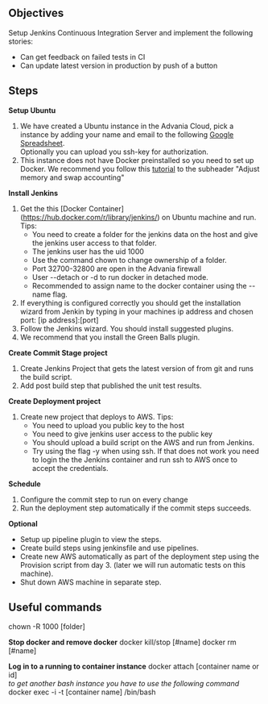 
## Objectives
Setup Jenkins Continuous Integration Server and implement the following stories:
* Can get feedback on failed tests in CI
* Can update latest version in production by push of a button

## Steps
**Setup Ubuntu**
1. We have created a Ubuntu instance in the Advania Cloud, pick a instance by adding your name and email to the following [Google Spreadsheet](https://docs.google.com/spreadsheets/d/1ubEZNa1ehYiifsu0hfZSLcSxEythk_5Xr03iH0qaOxI/edit?usp=sharing).  
Optionally you can upload you ssh-key for authorization.
2. This instance does not have Docker preinstalled so you need to set up Docker. We recommend you follow this [tutorial](https://docs.docker.com/engine/installation/linux/ubuntulinux/) to the subheader "Adjust memory and swap accounting"

**Install Jenkins**
1. Get the this [Docker Container] (https://hub.docker.com/r/library/jenkins/) on Ubuntu machine and run.
Tips:
    * You need to create a folder for the jenkins data on the host and give the jenkins user access to that folder.
    * The jenkins user has the uid 1000
    * Use the command chown to change ownership of a folder.
    * Port 32700-32800 are open in the Advania firewall
    * User --detach or -d to run docker in detached mode.
    * Recommended to assign name to the docker container using the --name flag.
2. If everything is configured correctly you should get the installation wizard from Jenkin by typing in your machines ip address and chosen port:
[ip address]:[port]
3. Follow the Jenkins wizard. You should install suggested plugins.
4. We recommend that you install the Green Balls plugin.

**Create Commit Stage project**
1. Create Jenkins Project that gets the latest version of from git and runs the build script.
2. Add post build step that published the unit test results.

**Create Deployment project**
1. Create new project that deploys to AWS.
Tips:
    * You need to upload you public key to the host
    * You need to give jenkins user access to the public key
    * You should upload a build script on the AWS and run from Jenkins.
    * Try using the flag -y when using ssh. If that does not work you need to login the the Jenkins container and run ssh to AWS once to accept the credentials.

**Schedule**
1. Configure the commit step to run on every change
2. Run the deployment step automatically if the commit steps succeeds.

**Optional**
* Setup up pipeline plugin to view the steps.
* Create build steps using jenkinsfile and use pipelines.
* Create new AWS automatically as part of the deployment step using the Provision script from day 3. (later we will run automatic tests on this machine).
* Shut down AWS machine in separate step.


## Useful commands
chown -R 1000 [folder]

**Stop docker and remove docker**
docker kill/stop [#name]
docker rm [#name]

**Log in to a running to container instance**
docker attach [container name or id]  
*to get another bash instance you have to use the following command*  
docker exec -i -t [container name] /bin/bash
